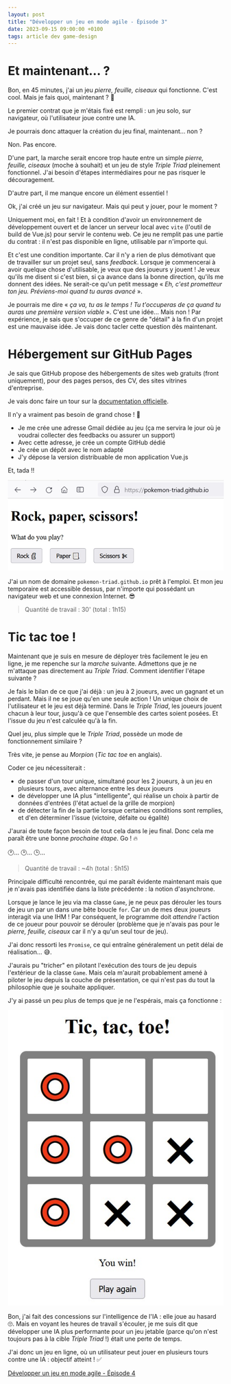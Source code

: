 ```yaml
---
layout: post
title: "Développer un jeu en mode agile - Épisode 3"
date: 2023-09-15 09:00:00 +0100
tags: article dev game-design
---
```


# Et maintenant... ?

Bon, en 45 minutes, j'ai un jeu _pierre, feuille, ciseaux_ qui fonctionne. C'est cool. Mais je fais quoi, maintenant&nbsp;?&nbsp;🤔

Le premier contrat que je m'étais fixé est rempli : un jeu solo, sur navigateur, où l'utilisateur joue contre une IA.

Je pourrais donc attaquer la création du jeu final, maintenant... non&nbsp;?

Non. Pas encore.

D'une part, la marche serait encore trop haute entre un simple _pierre, feuille, ciseaux_ (moche à souhait) et un jeu de style _Triple Triad_ pleinement fonctionnel. J'ai besoin d'étapes intermédiaires pour ne pas risquer le découragement.

D'autre part, il me manque encore un élément essentiel&nbsp;!

Ok, j'ai créé un jeu sur navigateur. Mais qui peut y jouer, pour le moment&nbsp;?

Uniquement moi, en fait&nbsp;! Et à condition d'avoir un environnement de développement ouvert et de lancer un serveur local avec `vite` (l'outil de build de Vue.js) pour servir le contenu web. Ce jeu ne remplit pas une partie du contrat : il n'est pas disponible en ligne, utilisable par n'importe qui.

Et c'est une condition importante. Car il n'y a rien de plus démotivant que de travailler sur un projet seul, sans _feedback_. Lorsque je commencerai à avoir quelque chose d'utilisable, je veux que des joueurs y jouent&nbsp;! Je veux qu'ils me disent si c'est bien, si ça avance dans la bonne direction, qu'ils me donnent des idées. Ne serait-ce qu'un petit message «&nbsp;_Eh, c'est prometteur ton jeu. Préviens-moi quand tu auras avancé_&nbsp;».

Je pourrais me dire «&nbsp;_ça va, tu as le temps&nbsp;! Tu t'occuperas de ça quand tu auras une première version viable_&nbsp;». C'est une idée... Mais non&nbsp;! Par expérience, je sais que s'occuper de ce genre de "détail" à la fin d'un projet est une mauvaise idée. Je vais donc tacler cette question dès maintenant.

# Hébergement sur GitHub Pages

Je sais que GitHub propose des hébergements de sites web gratuits (front uniquement), pour des pages persos, des CV, des sites vitrines d'entreprise.

Je vais donc faire un tour sur la [documentation officielle](https://pages.github.com/).

Il n'y a vraiment pas besoin de grand chose&nbsp;!&nbsp;🙂

- Je me crée une adresse Gmail dédiée au jeu (ça me servira le jour où je voudrai collecter des feedbacks ou assurer un support)
- Avec cette adresse, je crée un compte GitHub dédié
- Je crée un dépôt avec le nom adapté
- J'y dépose la version distribuable de mon application Vue.js

Et, tada&nbsp;!!

![](/assets/images/pokemon-triad//rock-paper-scissors-online.jpg)

J'ai un nom de domaine `pokemon-triad.github.io` prêt à l'emploi. Et mon jeu temporaire est accessible dessus, par n'importe qui possédant un navigateur web et une connexion Internet.&nbsp;😎

> Quantité de travail : 30' (total : 1h15)

# Tic tac toe !

Maintenant que je suis en mesure de déployer très facilement le jeu en ligne, je me repenche sur la _marche_ suivante. Admettons que je ne m'attaque pas directement au _Triple Triad_. Comment identifier l'étape suivante&nbsp;?

Je fais le bilan de ce que j'ai déjà : un jeu à 2 joueurs, avec un gagnant et un perdant. Mais il ne se joue qu'en une seule action&nbsp;! Un unique choix de l'utilisateur et le jeu est déjà terminé. Dans le _Triple Triad_, les joueurs jouent chacun à leur tour, jusqu'à ce que l'ensemble des cartes soient posées. Et l'issue du jeu n'est calculée qu'à la fin.

Quel jeu, plus simple que le _Triple Triad_, possède un mode de fonctionnement similaire&nbsp;?

Très vite, je pense au _Morpion_ (_Tic tac toe_ en anglais).

Coder ce jeu nécessiterait&nbsp;:

- de passer d'un tour unique, simultané pour les 2 joueurs, à un jeu en plusieurs tours, avec alternance entre les deux joueurs
- de développer une IA plus "intelligente", qui réalise un choix à partir de données d'entrées (l'état actuel de la grille de morpion)
- de détecter la fin de la partie lorsque certaines conditions sont remplies, et d'en déterminer l'issue (victoire, défaite ou égalité)

J'aurai de toute façon besoin de tout cela dans le jeu final. Donc cela me paraît être une bonne _prochaine étape_. Go&nbsp;!&nbsp;🔥

🕐... 🕑... 🕒...

> Quantité de travail : ~4h (total : 5h15)

Principale difficulté rencontrée, qui me paraît évidente maintenant mais que je n'avais pas identifiée dans la liste précédente&nbsp;: la notion d'asynchrone.

Lorsque je lance le jeu via ma classe `Game`, je ne peux pas dérouler les tours de jeu un par un dans une bête boucle `for`. Car un de mes deux joueurs interagit via une IHM&nbsp;! Par conséquent, le programme doit _attendre_ l'action de ce joueur pour pouvoir se dérouler (problème que je n'avais pas pour le _pierre, feuille, ciseaux_ car il n'y a qu'un seul tour de jeu).

J'ai donc ressorti les `Promise`, ce qui entraîne généralement un petit délai de réalisation... 😅.

J'aurais pu "tricher" en pilotant l'exécution des tours de jeu depuis l'extérieur de la classe `Game`. Mais cela m'aurait probablement amené à piloter le jeu depuis la couche de présentation, ce qui n'est pas du tout la philosophie que je souhaite appliquer.

J'y ai passé un peu plus de temps que je ne l'espérais, mais ça fonctionne&nbsp;:

![](/assets/images/pokemon-triad/tic-tac-toe.jpg)

Bon, j'ai fait des concessions sur l'intelligence de l'IA : elle joue au hasard 🙄. Mais en voyant les heures de travail s'écouler, je me suis dit que développer une IA plus performante pour un jeu jetable (parce qu'on n'est toujours pas à la cible _Triple Triad_&nbsp;!) était une perte de temps.

J'ai donc un jeu en ligne, où un utilisateur peut jouer en plusieurs tours contre une IA : objectif atteint&nbsp;!&nbsp;✅

<a class="navigation next" href="{% link _posts/2023/2023-09-26-developper-jeu-mode-agile-episode-4.md %}">Développer un jeu en mode agile - Épisode 4</a>
